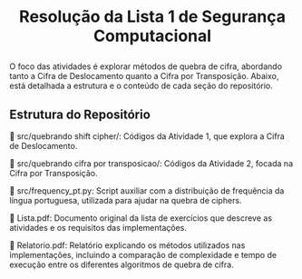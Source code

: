 # <p align="center"> Resolução da Lista 1 de Segurança Computacional</p>
O foco das atividades é explorar métodos de quebra de cifra, abordando tanto a Cifra de Deslocamento quanto a Cifra por Transposição. Abaixo, está detalhada a estrutura e o conteúdo de cada seção do repositório.

## Estrutura do Repositório
📂 src/quebrando shift cipher/: Códigos da Atividade 1, que explora a Cifra de Deslocamento.

📂 src/quebrando cifra por transposicao/: Códigos da Atividade 2, focada na Cifra por Transposição.

📄 src/frequency_pt.py: Script auxiliar com a distribuição de frequência da língua portuguesa, utilizada para ajudar na quebra de ciphers.

📄 Lista.pdf: Documento original da lista de exercícios que descreve as atividades e os requisitos das implementações.

📄 Relatorio.pdf: Relatório explicando os métodos utilizados nas implementações, incluindo a comparação de complexidade e tempo de execução entre os diferentes algoritmos de quebra de cifra.
